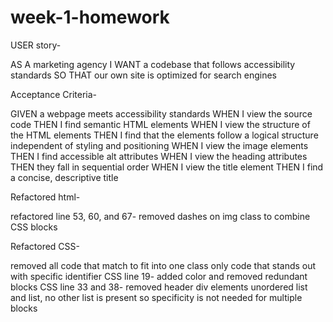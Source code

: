# week-1-homework

USER story-

AS A marketing agency
I WANT a codebase that follows accessibility standards
SO THAT our own site is optimized for search engines

Acceptance Criteria-

GIVEN a webpage meets accessibility standards
WHEN I view the source code
THEN I find semantic HTML elements
WHEN I view the structure of the HTML elements
THEN I find that the elements follow a logical structure independent of styling and positioning
WHEN I view the image elements
THEN I find accessible alt attributes
WHEN I view the heading attributes
THEN they fall in sequential order
WHEN I view the title element
THEN I find a concise, descriptive title

Refactored html-

refactored line 53, 60, and 67- removed dashes on img class to combine CSS blocks



Refactored CSS-

removed all code that match to fit into one class
only code that stands out with specific identifier
CSS line 19- added color and removed redundant blocks
CSS line 33 and 38- removed header div elements unordered list and list, no other list is present so specificity is not needed for multiple blocks

